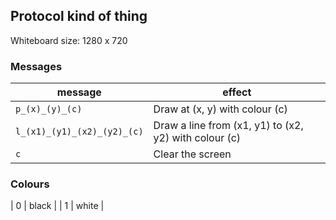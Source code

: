 ## Protocol kind of thing

Whiteboard size: 1280 x 720

### Messages
| message | effect |
|---------|--------|
| `p_(x)_(y)_(c)` | Draw at (x, y) with colour (c) |
| `l_(x1)_(y1)_(x2)_(y2)_(c)` | Draw a line from (x1, y1) to (x2, y2) with colour (c) |
| `c` | Clear the screen |

### Colours
| 0 | black |
| 1 | white |
